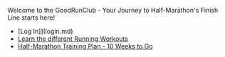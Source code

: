 Welcome to the GoodRunClub - Your Journey to Half-Marathon's Finish Line starts here!

- [Log In]](login.md)
- [Learn the different Running Workouts](about.md)
- [Half-Marathon Training Plan - 10 Weeks to Go](plan.md)
